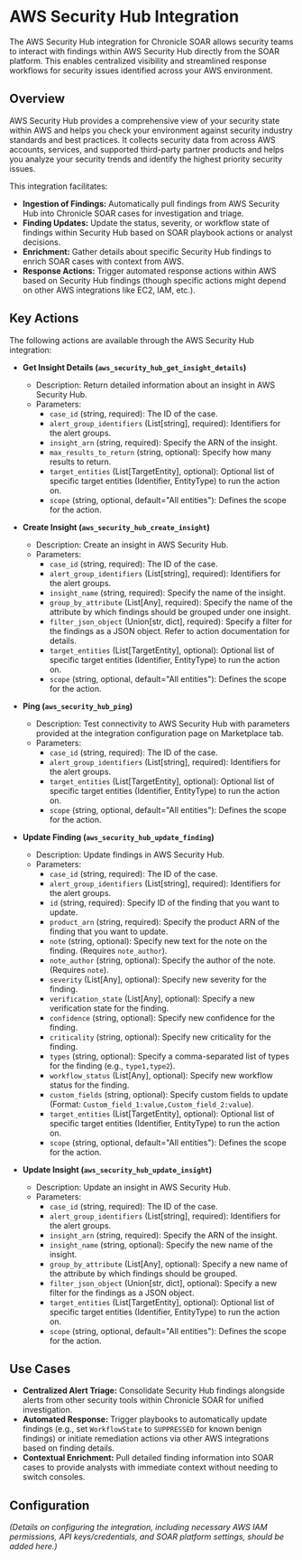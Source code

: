 # AWS Security Hub Integration

The AWS Security Hub integration for Chronicle SOAR allows security teams to interact with findings within AWS Security Hub directly from the SOAR platform. This enables centralized visibility and streamlined response workflows for security issues identified across your AWS environment.

## Overview

AWS Security Hub provides a comprehensive view of your security state within AWS and helps you check your environment against security industry standards and best practices. It collects security data from across AWS accounts, services, and supported third-party partner products and helps you analyze your security trends and identify the highest priority security issues.

This integration facilitates:

*   **Ingestion of Findings:** Automatically pull findings from AWS Security Hub into Chronicle SOAR cases for investigation and triage.
*   **Finding Updates:** Update the status, severity, or workflow state of findings within Security Hub based on SOAR playbook actions or analyst decisions.
*   **Enrichment:** Gather details about specific Security Hub findings to enrich SOAR cases with context from AWS.
*   **Response Actions:** Trigger automated response actions within AWS based on Security Hub findings (though specific actions might depend on other AWS integrations like EC2, IAM, etc.).

## Key Actions

The following actions are available through the AWS Security Hub integration:

*   **Get Insight Details (`aws_security_hub_get_insight_details`)**
    *   Description: Return detailed information about an insight in AWS Security Hub.
    *   Parameters:
        *   `case_id` (string, required): The ID of the case.
        *   `alert_group_identifiers` (List[string], required): Identifiers for the alert groups.
        *   `insight_arn` (string, required): Specify the ARN of the insight.
        *   `max_results_to_return` (string, optional): Specify how many results to return.
        *   `target_entities` (List[TargetEntity], optional): Optional list of specific target entities (Identifier, EntityType) to run the action on.
        *   `scope` (string, optional, default="All entities"): Defines the scope for the action.

*   **Create Insight (`aws_security_hub_create_insight`)**
    *   Description: Create an insight in AWS Security Hub.
    *   Parameters:
        *   `case_id` (string, required): The ID of the case.
        *   `alert_group_identifiers` (List[string], required): Identifiers for the alert groups.
        *   `insight_name` (string, required): Specify the name of the insight.
        *   `group_by_attribute` (List[Any], required): Specify the name of the attribute by which findings should be grouped under one insight.
        *   `filter_json_object` (Union[str, dict], required): Specify a filter for the findings as a JSON object. Refer to action documentation for details.
        *   `target_entities` (List[TargetEntity], optional): Optional list of specific target entities (Identifier, EntityType) to run the action on.
        *   `scope` (string, optional, default="All entities"): Defines the scope for the action.

*   **Ping (`aws_security_hub_ping`)**
    *   Description: Test connectivity to AWS Security Hub with parameters provided at the integration configuration page on Marketplace tab.
    *   Parameters:
        *   `case_id` (string, required): The ID of the case.
        *   `alert_group_identifiers` (List[string], required): Identifiers for the alert groups.
        *   `target_entities` (List[TargetEntity], optional): Optional list of specific target entities (Identifier, EntityType) to run the action on.
        *   `scope` (string, optional, default="All entities"): Defines the scope for the action.

*   **Update Finding (`aws_security_hub_update_finding`)**
    *   Description: Update findings in AWS Security Hub.
    *   Parameters:
        *   `case_id` (string, required): The ID of the case.
        *   `alert_group_identifiers` (List[string], required): Identifiers for the alert groups.
        *   `id` (string, required): Specify ID of the finding that you want to update.
        *   `product_arn` (string, required): Specify the product ARN of the finding that you want to update.
        *   `note` (string, optional): Specify new text for the note on the finding. (Requires `note_author`).
        *   `note_author` (string, optional): Specify the author of the note. (Requires `note`).
        *   `severity` (List[Any], optional): Specify new severity for the finding.
        *   `verification_state` (List[Any], optional): Specify a new verification state for the finding.
        *   `confidence` (string, optional): Specify new confidence for the finding.
        *   `criticality` (string, optional): Specify new criticality for the finding.
        *   `types` (string, optional): Specify a comma-separated list of types for the finding (e.g., `type1,type2`).
        *   `workflow_status` (List[Any], optional): Specify new workflow status for the finding.
        *   `custom_fields` (string, optional): Specify custom fields to update (Format: `Custom_field_1:value,Custom_field_2:value`).
        *   `target_entities` (List[TargetEntity], optional): Optional list of specific target entities (Identifier, EntityType) to run the action on.
        *   `scope` (string, optional, default="All entities"): Defines the scope for the action.

*   **Update Insight (`aws_security_hub_update_insight`)**
    *   Description: Update an insight in AWS Security Hub.
    *   Parameters:
        *   `case_id` (string, required): The ID of the case.
        *   `alert_group_identifiers` (List[string], required): Identifiers for the alert groups.
        *   `insight_arn` (string, required): Specify the ARN of the insight.
        *   `insight_name` (string, optional): Specify the new name of the insight.
        *   `group_by_attribute` (List[Any], optional): Specify a new name of the attribute by which findings should be grouped.
        *   `filter_json_object` (Union[str, dict], optional): Specify a new filter for the findings as a JSON object.
        *   `target_entities` (List[TargetEntity], optional): Optional list of specific target entities (Identifier, EntityType) to run the action on.
        *   `scope` (string, optional, default="All entities"): Defines the scope for the action.

## Use Cases

*   **Centralized Alert Triage:** Consolidate Security Hub findings alongside alerts from other security tools within Chronicle SOAR for unified investigation.
*   **Automated Response:** Trigger playbooks to automatically update findings (e.g., set `WorkflowState` to `SUPPRESSED` for known benign findings) or initiate remediation actions via other AWS integrations based on finding details.
*   **Contextual Enrichment:** Pull detailed finding information into SOAR cases to provide analysts with immediate context without needing to switch consoles.

## Configuration

*(Details on configuring the integration, including necessary AWS IAM permissions, API keys/credentials, and SOAR platform settings, should be added here.)*
